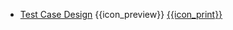 * [Test Case Design]({{baseUrl}}/testCaseDesign/)
  <trigger for="pop:testCaseDesign-preview">{{icon_preview}}</trigger> [{{icon_print}}](testCaseDesign/print.html)

<popover id="pop:testCaseDesign-preview" title="Test Case Design {{icon_preview}}" placement="right">
  <div slot="content">
    <include src="preview.md" />
  </div>
</popover>
